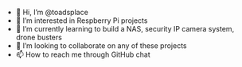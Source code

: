 - 👋 Hi, I’m @toadsplace
- 👀 I’m interested in Respberry Pi projects
- 🌱 I’m currently learning to build a NAS, security IP camera system, drone busters
- 💞️ I’m looking to collaborate on any of these projects
- 📫 How to reach me through GitHub chat

<!---
toadsplace/toadsplace is a ✨ special ✨ repository because its `README.md` (this file) appears on your GitHub profile.
You can click the Preview link to take a look at your changes.
--->
